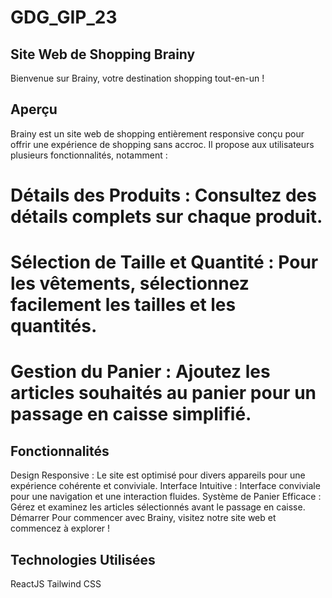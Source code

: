 # GDG_GIP_23

## Site Web de Shopping Brainy

Bienvenue sur Brainy, votre destination shopping tout-en-un !

## Aperçu

Brainy est un site web de shopping entièrement responsive conçu pour offrir une expérience de shopping sans accroc. Il propose aux utilisateurs plusieurs fonctionnalités, notamment :

# Détails des Produits : Consultez des détails complets sur chaque produit.

# Sélection de Taille et Quantité : Pour les vêtements, sélectionnez facilement les tailles et les quantités.

# Gestion du Panier : Ajoutez les articles souhaités au panier pour un passage en caisse simplifié.

## Fonctionnalités

Design Responsive : Le site est optimisé pour divers appareils pour une expérience cohérente et conviviale.
Interface Intuitive : Interface conviviale pour une navigation et une interaction fluides.
Système de Panier Efficace : Gérez et examinez les articles sélectionnés avant le passage en caisse.
Démarrer
Pour commencer avec Brainy, visitez notre site web et commencez à explorer !

## Technologies Utilisées

ReactJS
Tailwind CSS
